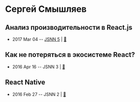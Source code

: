 # Сергей Смышляев

## Анализ производительности в React.js
- 2017 Mar 04 -- [JSNN 5](https://www.youtube.com/watch?v=N4cO4Y1EHhs)  | [:notebook:](https://github.com/sesm/JSNN5_react_apps_performance)  
## Как не потеряться в экосистеме React?
- 2016 Apr 16 -- JSNN 3  | [:notebook:](http://slides.com/sergeysmyshlyaev/deck-3#/)  
## React Native
- 2016 Feb 27 -- JSNN 2  | [:notebook:](http://slides.com/sergeysmyshlyaev/deck/#/)  
